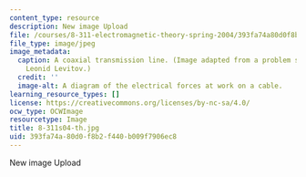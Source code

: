 ```yaml
---
content_type: resource
description: New image Upload
file: /courses/8-311-electromagnetic-theory-spring-2004/393fa74a80d0f8b2f440b009f7906ec8_8-311s04-th.jpg
file_type: image/jpeg
image_metadata:
  caption: A coaxial transmission line. (Image adapted from a problem set by Prof.
    Leonid Levitov.)
  credit: ''
  image-alt: A diagram of the electrical forces at work on a cable.
learning_resource_types: []
license: https://creativecommons.org/licenses/by-nc-sa/4.0/
ocw_type: OCWImage
resourcetype: Image
title: 8-311s04-th.jpg
uid: 393fa74a-80d0-f8b2-f440-b009f7906ec8
---
```

New image Upload